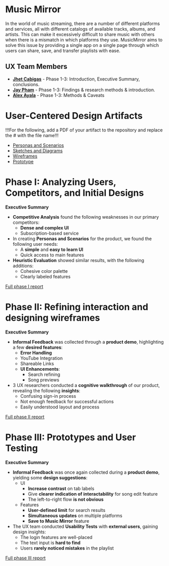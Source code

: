# Music Mirror

In the world of music streaming, there are a number of different platforms and services, all with different catalogs of available tracks, albums, and artists. This can make it excessively difficult to share music with others when there is a mismatch in which platforms they use. MusicMirror aims to solve this issue by providing a single app on a single page through which users can share, save, and transfer playlists with ease.

## UX Team Members

* **[Jhet Cabigas](https://usabilityengineering.github.io/ux-portfolio-cjhet02/)** - Phase 1-3: Introduction, Executive Summary, conclusions.
* **[Jay Pham](https://github.com/UsabilityEngineering/ux-portfolio-Jpham2525)** - Phase 1-3: Findings & research methods & introduction.
* **[Alex Ayala](https://github.com/UsabilityEngineering/ux-portfolio-aayala7896)** - Phase 1-3: Methods & Caveats

# User-Centered Design Artifacts
 
!!!For the following, add a PDF of your artifact to the repository and replace the # with the file name!!!

* [Personas and Scenarios](personas/Personas-scenarios.pdf)
* [Sketches and Diagrams](sketches/)
* [Wireframes](wireframes/Music-Mirror.pdf)
* [Prototype](phaseIII/MMPrototype.pdf)

# Phase I: Analyzing Users, Competitors, and Initial Designs

**Executive Summary**

* **Competitive Analysis** found the following weaknesses in our primary competitors:
    * **Dense and complex UI**
    * Subscription-based service
* In creating **Personas and Scenarios** for the product, we found the following user needs:
    * A **simple** and **easy to learn UI**
    * Quick access to main features
* **Heuristic Evaluation** showed similar results, with the following additions:
    * Cohesive color palette
    * Clearly labeled features

[Full phase I report](phaseI/)

# Phase II: Refining interaction and designing wireframes

**Executive Summary**

* **Informal Feedback** was collected through a **product demo**, highlighting a few **desired features**:
    * **Error Handling**
    * YouTube Integration
    * Shareable Links
    * **UI Enhancements**:
        * Search refining
        * Song previews
* 3 UX researchers conducted a **cognitive walkthrough** of our product, revealing the following **insights**:
    * Confusing sign-in process
    * Not enough feedback for successful actions
    * Easily understood layout and process

[Full phase II report](phaseII/)

# Phase III: Prototypes and User Testing

**Executive Summary**
* **Informal Feedback** was once again collected during a **product demo**, yielding some **design suggestions**:
  * UI
    * **Increase contrast** on tab labels
    * Give **clearer indication of interactability** for song edit feature
    * The left-to-right flow **is not obvious**
  * Features
    * **User-defined limit** for search results
    * **Simultaneous updates** on multiple platforms
    * **Save to Music Mirror** feature
* The UX team conducted **Usability Tests** with **external users**, gaining design insights:
  * The login features are well-placed
  * The text input is **hard to find**
  * Users **rarely noticed mistakes** in the playlist
 
[Full phase III report](phaseIII/)
